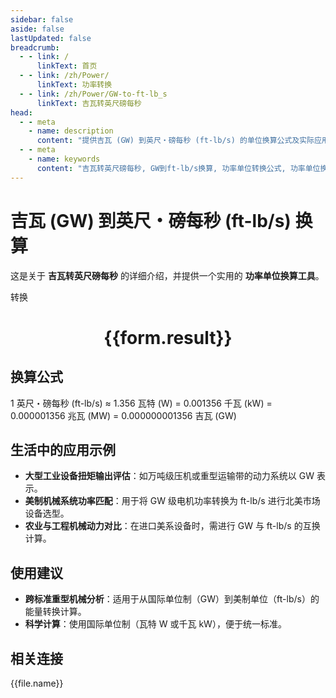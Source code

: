 ```yaml
---
sidebar: false
aside: false
lastUpdated: false
breadcrumb:
  - - link: /
      linkText: 首页
  - - link: /zh/Power/
      linkText: 功率转换
  - - link: /zh/Power/GW-to-ft-lb_s
      linkText: 吉瓦转英尺磅每秒
head:
  - - meta
    - name: description
      content: "提供吉瓦 (GW) 到英尺・磅每秒 (ft-lb/s) 的单位换算公式及实际应用场景。"
  - - meta
    - name: keywords
      content: "吉瓦转英尺磅每秒, GW到ft-lb/s换算, 功率单位转换公式, 功率单位换算工具, 重型机械动力系统"
---
```

# 吉瓦 (GW) 到英尺・磅每秒 (ft-lb/s) 换算

这是关于 **吉瓦转英尺磅每秒** 的详细介绍，并提供一个实用的 **功率单位换算工具**。

<script setup>
import { onMounted, reactive, inject ,ref  } from 'vue'
import { NButton,NForm ,NFormItem,NInput,NInputNumber,NSelect,NCard,useMessage ,NGrid ,NGi } from 'naive-ui'
import { defineClientComponent } from 'vitepress'
import { Power } from '../../files';
const convert = inject('convert')
const options =  [
  { "label": "吉瓦 (GW)", "value": "GW" },
  { "label": "英尺・磅每秒 (ft-lb/s)", "value": "ft-lb/s" }
];
const formRef = ref(null);
const rules = {
  number:{
    required: true,
    type: 'number',
    trigger: "blur"
  },
  to:{
    required: true,
    trigger: "select"
  },
  from:{
    required: true,
    trigger: "select"
  }
}
const form = reactive({
  number:null,
  to:'',
  from:'',
  result:'',
  title:'吉瓦转英尺磅每秒',
})
const convertHandler = (e) => {
   e.preventDefault();
  formRef.value?.validate((errors)=>{
    if (!errors) {
      form.result = `${form.number}${form.from} = ${convert(form.number).from(form.from).to(form.to)}${form.to}`
    }
  })
}
</script>

<n-form size="large" :model="form" ref='formRef' :rules="rules">
  <n-form-item label="数值"  path="number">
    <n-input-number size="large" style="width:100%" :min="0" v-model:value="form.number"   placeholder="请输入要转换的数值" />
  </n-form-item>
  <n-form-item label="从" path="from">
    <n-select  size="large" :options="options" v-model:value="form.from" placeholder="请选择原始单位" />
  </n-form-item>
  <n-form-item label="到" path="to">
    <n-select  size="large" :options="options" v-model:value="form.to" placeholder="请选择转换单位" />
  </n-form-item>
  <n-form-item>
    <n-button type="primary" style="width:100%" @click="convertHandler">转换</n-button>
  </n-form-item>
</n-form>
<n-card  embedded :bordered="false" hoverable>
  <div  style="text-align:center">
    <h1>{{form.result}}</h1>
  </div>
</n-card>

## 换算公式

1 英尺・磅每秒 (ft-lb/s) ≈ 1.356 瓦特 (W) = 0.001356 千瓦 (kW) = 0.000001356 兆瓦 (MW) = 0.000000001356 吉瓦 (GW)

## 生活中的应用示例

- **大型工业设备扭矩输出评估**：如万吨级压机或重型运输带的动力系统以 GW 表示。
- **美制机械系统功率匹配**：用于将 GW 级电机功率转换为 ft-lb/s 进行北美市场设备选型。
- **农业与工程机械动力对比**：在进口美系设备时，需进行 GW 与 ft-lb/s 的互换计算。

## 使用建议

- **跨标准重型机械分析**：适用于从国际单位制（GW）到美制单位（ft-lb/s）的能量转换计算。
- **科学计算**：使用国际单位制（瓦特 W 或千瓦 kW），便于统一标准。

## 相关连接
<n-grid x-gap="12" :cols="3">
  <n-gi v-for="(file, index) in Power" :key="index">
    <n-button
      text
      tag="a"
      :href="file.path"
      type="primary"
    >
      {{file.name}}
    </n-button>
  </n-gi>
</n-grid>
